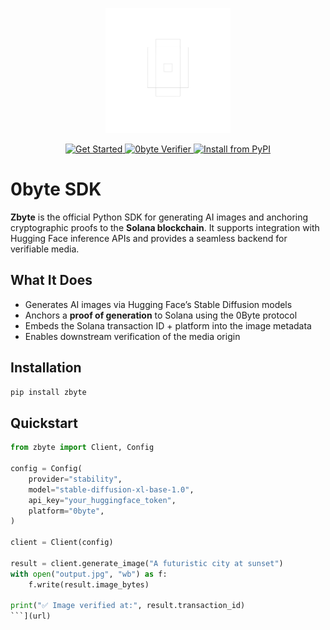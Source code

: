 <p align="center">
  <img src="public/assets/0byte-logo-dark.png" alt="0byte logo" width="200"/>
</p>

<p align="center">
  <a href="https://www.0byte.tech/">
    <img src="https://img.shields.io/badge/Get%20Started-1abc9c?style=for-the-badge" alt="Get Started">
  </a>
  <a href="https://0byte.tech/verify">
    <img src="https://img.shields.io/badge/0byte%20Verifer-4C51BF?style=for-the-badge" alt="0byte Verifier">
  </a>
  <a href="https://pypi.org/project/zbyte">
    <img src="https://img.shields.io/badge/PyPI-zbyte-blue?style=for-the-badge" alt="Install from PyPI">
  </a>
</p>

# 0byte SDK

**Zbyte** is the official Python SDK for generating AI images and anchoring cryptographic proofs to the **Solana blockchain**. It supports integration with Hugging Face inference APIs and provides a seamless backend for verifiable media.

## What It Does

- Generates AI images via Hugging Face’s Stable Diffusion models  
- Anchors a **proof of generation** to Solana using the 0Byte protocol  
- Embeds the Solana transaction ID + platform into the image metadata  
- Enables downstream verification of the media origin

## Installation

```bash
pip install zbyte
```

## Quickstart
```python
from zbyte import Client, Config

config = Config(
    provider="stability",
    model="stable-diffusion-xl-base-1.0",
    api_key="your_huggingface_token",
    platform="0byte",
)

client = Client(config)

result = client.generate_image("A futuristic city at sunset")
with open("output.jpg", "wb") as f:
    f.write(result.image_bytes)

print("✅ Image verified at:", result.transaction_id)
```](url)
